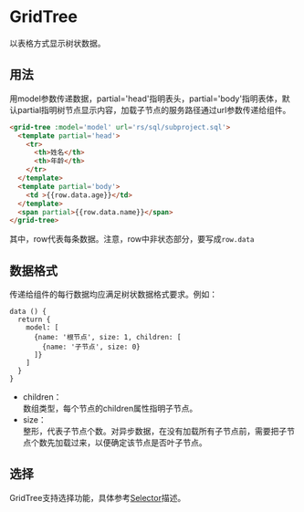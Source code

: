 # GridTree

以表格方式显示树状数据。

## 用法

用model参数传递数据，partial='head'指明表头，partial='body'指明表体，默认partial指明树节点显示内容，加载子节点的服务路径通过url参数传递给组件。

```html
<grid-tree :model='model' url='rs/sql/subproject.sql'>
  <template partial='head'>
    <tr>
      <th>姓名</th>
      <th>年龄</th>
    </tr>
  </template>
  <template partial='body'>
    <td >{{row.data.age}}</td>
  </template>
  <span partial>{{row.data.name}}</span>
</grid-tree>
```
其中，row代表每条数据。注意，row中非状态部分，要写成`row.data`

## 数据格式

传递给组件的每行数据均应满足树状数据格式要求。例如：
```
data () {
  return {
    model: [
      {name: '根节点', size: 1, children: [
        {name: '子节点', size: 0}
      ]}
    ]  
  }
}
```

* children：  
数组类型，每个节点的children属性指明子节点。
* size：  
整形，代表子节点个数。对异步数据，在没有加载所有子节点前，需要把子节点个数先加载过来，以便确定该节点是否叶子节点。

## 选择

GridTree支持选择功能，具体参考[Selector](Selector.md)描述。
